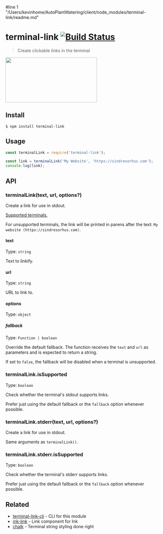 #line 1 "/Users/kevinhome/AutoPlantWatering/client/node_modules/terminal-link/readme.md"
# terminal-link [![Build Status](https://travis-ci.org/sindresorhus/terminal-link.svg?branch=master)](https://travis-ci.org/sindresorhus/terminal-link)

> Create clickable links in the terminal

<img src="screenshot.gif" width="301" height="148">

## Install

```
$ npm install terminal-link
```

## Usage

```js
const terminalLink = require('terminal-link');

const link = terminalLink('My Website', 'https://sindresorhus.com');
console.log(link);
```

## API

### terminalLink(text, url, options?)

Create a link for use in stdout.

[Supported terminals.](https://gist.github.com/egmontkob/eb114294efbcd5adb1944c9f3cb5feda)

For unsupported terminals, the link will be printed in parens after the text: `My website (https://sindresorhus.com)`.

#### text

Type: `string`

Text to linkify.

#### url

Type: `string`

URL to link to.

#### options

Type: `object`

##### fallback

Type: `Function | boolean`

Override the default fallback. The function receives the `text` and `url` as parameters and is expected to return a string.

If set to `false`, the fallback will be disabled when a terminal is unsupported.

### terminalLink.isSupported

Type: `boolean`

Check whether the terminal's stdout supports links.

Prefer just using the default fallback or the `fallback` option whenever possible.

### terminalLink.stderr(text, url, options?)

Create a link for use in stdout.

Same arguments as `terminalLink()`.

### terminalLink.stderr.isSupported

Type: `boolean`

Check whether the terminal's stderr supports links.

Prefer just using the default fallback or the `fallback` option whenever possible.

## Related

- [terminal-link-cli](https://github.com/sindresorhus/terminal-link-cli) - CLI for this module
- [ink-link](https://github.com/sindresorhus/ink-link) - Link component for Ink
- [chalk](https://github.com/chalk/chalk) - Terminal string styling done right
